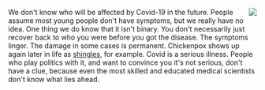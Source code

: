 <img src="http://scripting.com/images/2020/05/08/nurse.png" border="0" align="right">We don't know who will be affected by Covid-19 in the future. People assume most young people don't have symptoms, but we really have no idea. One thing we do know that it isn't binary. You don't necessarily just recover back to who you were before you got the disease. The symptoms linger. The damage in some cases is permanent. Chickenpox shows up again later in life as <a href="https://www.mayoclinic.org/diseases-conditions/shingles/symptoms-causes/syc-20353054">shingles</a>, for example. Covid is a serious illness. People who play politics with it, and want to convince you it's not serious, don't have a clue, because even the most skilled and educated medical scientists don't know what lies ahead. 
